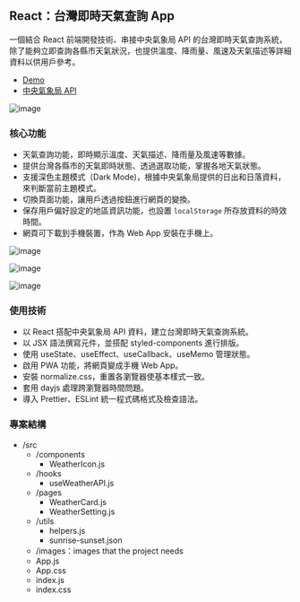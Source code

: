 ## React：台灣即時天氣查詢 App
一個結合 React 前端開發技術、串接中央氣象局 API 的台灣即時天氣查詢系統，除了能夠立即查詢各縣市天氣狀況，也提供溫度、降雨量、風速及天氣描述等詳細資料以供用戶參考。
- [Demo](https://sophiebetough.github.io/weather-in-taiwan-pwa/)
- [中央氣象局 API](https://opendata.cwb.gov.tw/dist/opendata-swagger.html#/)

![image](https://github.com/sophiebetough/weather-in-taiwan-pwa/blob/main/public/main-demo.gif)

### 核心功能
- 天氣查詢功能，即時顯示溫度、天氣描述、降雨量及風速等數據。
- 提供台灣各縣市的天氣即時狀態、透過選取功能，掌握各地天氣狀態。
- 支援深色主題模式（Dark Mode)，根據中央氣象局提供的日出和日落資料，來判斷當前主題模式。
- 切換頁面功能，讓用戶透過按鈕進行網頁的變換。
- 保存用戶偏好設定的地區資訊功能，也設置 `localStorage` 所存放資料的時效時間。
- 網頁可下載到手機裝置，作為 Web App 安裝在手機上。

![image](https://github.com/sophiebetough/weather-in-taiwan-pwa/blob/main/public/dark-mode-demo.png)

![image](https://github.com/sophiebetough/weather-in-taiwan-pwa/blob/main/public/select-demo.png)

![image](https://github.com/sophiebetough/weather-in-taiwan-pwa/blob/main/public/pwa-demo.png)

### 使用技術
- 以 React 搭配中央氣象局 API 資料，建立台灣即時天氣查詢系統。
- 以 JSX 語法撰寫元件，並搭配 styled-components 進行排版。
- 使用 useState、useEffect、useCallback、useMemo 管理狀態。
- 啟用 PWA 功能，將網頁變成手機 Web App。
- 安裝 normalize.css，重置各瀏覽器使基本樣式一致。
- 套用 dayjs 處理跨瀏覽器時間問題。
- 導入 Prettier、ESLint 統一程式碼格式及檢查語法。

### 專案結構
- /src
    - /components
        - WeatherIcon.js
    - /hooks
        - useWeatherAPI.js
    - /pages
        - WeatherCard.js
        - WeatherSetting.js
    - /utils
        - helpers.js
        - sunrise-sunset.json
    - /images：images that the project needs
    - App.js
    - App.css
    - index.js
    - index.css

